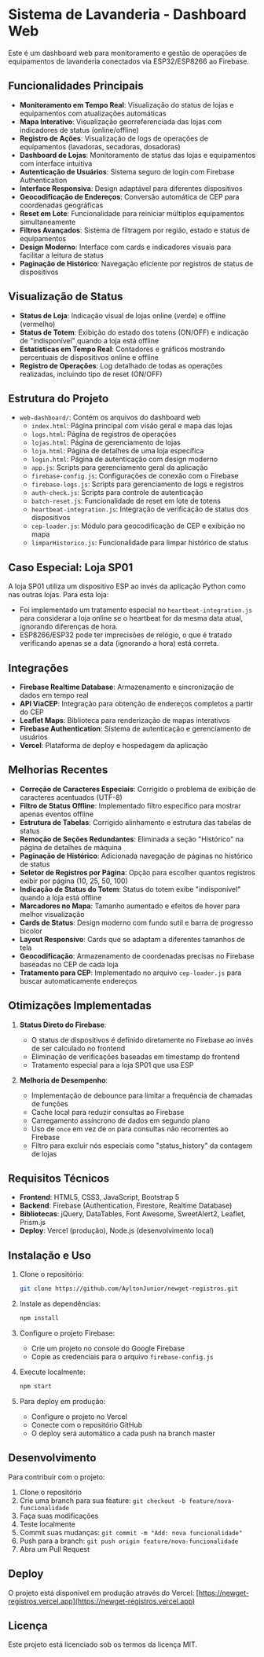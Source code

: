 # Sistema de Lavanderia - Dashboard Web

Este é um dashboard web para monitoramento e gestão de operações de equipamentos de lavanderia conectados via ESP32/ESP8266 ao Firebase.

## Funcionalidades Principais

- **Monitoramento em Tempo Real**: Visualização do status de lojas e equipamentos com atualizações automáticas
- **Mapa Interativo**: Visualização georreferenciada das lojas com indicadores de status (online/offline)
- **Registro de Ações**: Visualização de logs de operações de equipamentos (lavadoras, secadoras, dosadoras)
- **Dashboard de Lojas**: Monitoramento de status das lojas e equipamentos com interface intuitiva
- **Autenticação de Usuários**: Sistema seguro de login com Firebase Authentication
- **Interface Responsiva**: Design adaptável para diferentes dispositivos
- **Geocodificação de Endereços**: Conversão automática de CEP para coordenadas geográficas
- **Reset em Lote**: Funcionalidade para reiniciar múltiplos equipamentos simultaneamente
- **Filtros Avançados**: Sistema de filtragem por região, estado e status de equipamentos
- **Design Moderno**: Interface com cards e indicadores visuais para facilitar a leitura de status
- **Paginação de Histórico**: Navegação eficiente por registros de status de dispositivos

## Visualização de Status

- **Status de Loja**: Indicação visual de lojas online (verde) e offline (vermelho)
- **Status de Totem**: Exibição do estado dos totens (ON/OFF) e indicação de "indisponível" quando a loja está offline
- **Estatísticas em Tempo Real**: Contadores e gráficos mostrando percentuais de dispositivos online e offline
- **Registro de Operações**: Log detalhado de todas as operações realizadas, incluindo tipo de reset (ON/OFF)

## Estrutura do Projeto

- `web-dashboard/`: Contém os arquivos do dashboard web
  - `index.html`: Página principal com visão geral e mapa das lojas
  - `logs.html`: Página de registros de operações
  - `lojas.html`: Página de gerenciamento de lojas
  - `loja.html`: Página de detalhes de uma loja específica
  - `login.html`: Página de autenticação com design moderno
  - `app.js`: Scripts para gerenciamento geral da aplicação
  - `firebase-config.js`: Configurações de conexão com o Firebase
  - `firebase-logs.js`: Scripts para gerenciamento de logs e registros
  - `auth-check.js`: Scripts para controle de autenticação
  - `batch-reset.js`: Funcionalidade de reset em lote de totens
  - `heartbeat-integration.js`: Integração de verificação de status dos dispositivos
  - `cep-loader.js`: Módulo para geocodificação de CEP e exibição no mapa
  - `limparHistorico.js`: Funcionalidade para limpar histórico de status

## Caso Especial: Loja SP01

A loja SP01 utiliza um dispositivo ESP ao invés da aplicação Python como nas outras lojas. Para esta loja:

- Foi implementado um tratamento especial no `heartbeat-integration.js` para considerar a loja online se o heartbeat for da mesma data atual, ignorando diferenças de hora.
- ESP8266/ESP32 pode ter imprecisões de relógio, o que é tratado verificando apenas se a data (ignorando a hora) está correta.

## Integrações

- **Firebase Realtime Database**: Armazenamento e sincronização de dados em tempo real
- **API ViaCEP**: Integração para obtenção de endereços completos a partir do CEP
- **Leaflet Maps**: Biblioteca para renderização de mapas interativos
- **Firebase Authentication**: Sistema de autenticação e gerenciamento de usuários
- **Vercel**: Plataforma de deploy e hospedagem da aplicação

## Melhorias Recentes

- **Correção de Caracteres Especiais**: Corrigido o problema de exibição de caracteres acentuados (UTF-8)
- **Filtro de Status Offline**: Implementado filtro específico para mostrar apenas eventos offline
- **Estrutura de Tabelas**: Corrigido alinhamento e estrutura das tabelas de status
- **Remoção de Seções Redundantes**: Eliminada a seção "Histórico" na página de detalhes de máquina
- **Paginação de Histórico**: Adicionada navegação de páginas no histórico de status
- **Seletor de Registros por Página**: Opção para escolher quantos registros exibir por página (10, 25, 50, 100)
- **Indicação de Status do Totem**: Status do totem exibe "indisponível" quando a loja está offline
- **Marcadores no Mapa**: Tamanho aumentado e efeitos de hover para melhor visualização
- **Cards de Status**: Design moderno com fundo sutil e barra de progresso bicolor
- **Layout Responsivo**: Cards que se adaptam a diferentes tamanhos de tela
- **Geocodificação**: Armazenamento de coordenadas precisas no Firebase baseadas no CEP de cada loja
- **Tratamento para CEP**: Implementado no arquivo `cep-loader.js` para buscar automaticamente endereços

## Otimizações Implementadas

1. **Status Direto do Firebase**:
   - O status de dispositivos é definido diretamente no Firebase ao invés de ser calculado no frontend
   - Eliminação de verificações baseadas em timestamp do frontend
   - Tratamento especial para a loja SP01 que usa ESP

2. **Melhoria de Desempenho**:
   - Implementação de debounce para limitar a frequência de chamadas de funções
   - Cache local para reduzir consultas ao Firebase
   - Carregamento assíncrono de dados em segundo plano
   - Uso de `once` em vez de `on` para consultas não recorrentes ao Firebase
   - Filtro para excluir nós especiais como "status_history" da contagem de lojas

## Requisitos Técnicos

- **Frontend**: HTML5, CSS3, JavaScript, Bootstrap 5
- **Backend**: Firebase (Authentication, Firestore, Realtime Database)
- **Bibliotecas**: jQuery, DataTables, Font Awesome, SweetAlert2, Leaflet, Prism.js
- **Deploy**: Vercel (produção), Node.js (desenvolvimento local)

## Instalação e Uso

1. Clone o repositório:
   ```bash
   git clone https://github.com/AyltonJunior/newget-registros.git
   ```

2. Instale as dependências:
   ```bash
   npm install
   ```

3. Configure o projeto Firebase:
   - Crie um projeto no console do Google Firebase
   - Copie as credenciais para o arquivo `firebase-config.js`

4. Execute localmente:
   ```bash
   npm start
   ```

5. Para deploy em produção:
   - Configure o projeto no Vercel
   - Conecte com o repositório GitHub
   - O deploy será automático a cada push na branch master

## Desenvolvimento

Para contribuir com o projeto:

1. Clone o repositório
2. Crie uma branch para sua feature: `git checkout -b feature/nova-funcionalidade`
3. Faça suas modificações
4. Teste localmente
5. Commit suas mudanças: `git commit -m "Add: nova funcionalidade"`
6. Push para a branch: `git push origin feature/nova-funcionalidade`
7. Abra um Pull Request

## Deploy

O projeto está disponível em produção através do Vercel:
[https://newget-registros.vercel.app](https://newget-registros.vercel.app)

## Licença

Este projeto está licenciado sob os termos da licença MIT. 